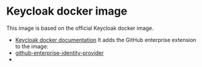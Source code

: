 # Keycloak docker image

This image is based on the official Keycloak docker image. 
* [Keycloak docker documentation](https://www.keycloak.org/server/containers)
It adds the GitHub enterprise extension to the image:
* [github-enterprise-identity-provider](https://github.com/thomasdarimont/keycloak-extension-playground)
* 